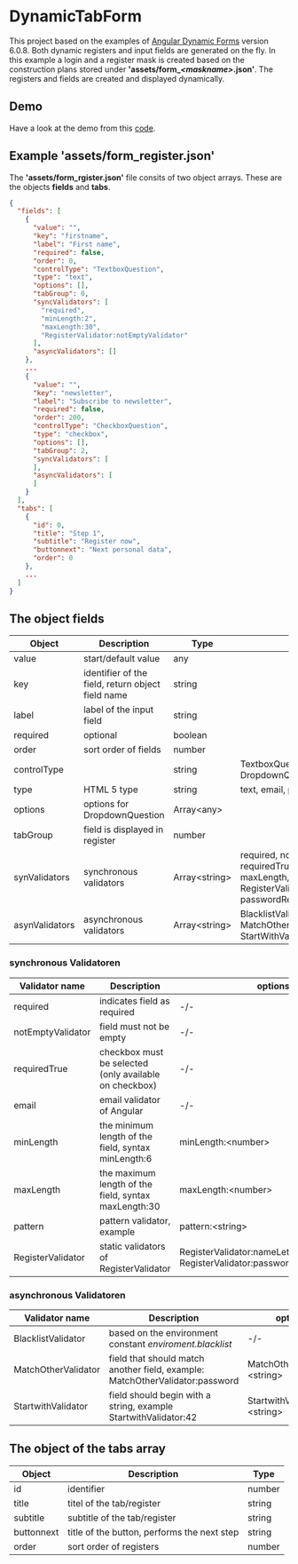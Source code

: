 # DynamicTabForm

This project based on the examples of [Angular Dynamic Forms](https://angular.io/guide/dynamic-form?target=_blank) version 6.0.8.
Both dynamic registers and input fields are generated on the fly. 
In this example a login and a register mask is created based on the construction plans stored under **'assets/form_*\<maskname>*.json'**. 
The registers and fields are created and displayed dynamically.

## Demo

Have a look at the demo from this [code](https://stackblitz.com/github/berndmartin/dynamic-tab-form).

## Example 'assets/form_register.json'

The **'assets/form_rgister.json'** file consits of two object arrays. These are the objects **fields** and **tabs**.

```json
{
  "fields": [
    {
      "value": "",
      "key": "firstname",
      "label": "First name",
      "required": false,
      "order": 0,
      "controlType": "TextboxQuestion",
      "type": "text",
      "options": [],
      "tabGroup": 0,
      "syncValidators": [
        "required",
        "minLength:2",
        "maxLength:30",
        "RegisterValidator:notEmptyValidator"
      ],
      "asyncValidators": []
    },
    ...
    {
      "value": "",
      "key": "newsletter",
      "label": "Subscribe to newsletter",
      "required": false,
      "order": 200,
      "controlType": "CheckboxQuestion",
      "type": "checkbox",
      "options": [],
      "tabGroup": 2,
      "syncValidators": [
      ],
      "asyncValidators": [
      ]
    }
  ],
  "tabs": [
    {
      "id": 0,
      "title": "Step 1",
      "subtitle": "Register now",
      "buttonnext": "Next personal data",
      "order": 0
    },
    ...
  ]
}

``` 


## The object **fields**

Object | Description | Type | Options
--- | --- | --- | ---
value | start/default value | any |
key | identifier of the field, return object field name | string
label | label of the input field | string
required | optional | boolean
order | sort order of fields | number 
controlType | | string | TextboxQuestion, CheckboxQuestion, DropdownQuestion
type | HTML 5 type | string | text, email, password, checkbox
options | options for DropdownQuestion | Array\<any\> | 
tabGroup | field is displayed in register | number | 
synValidators | synchronous validators  | Array\<string\> | required, notEmptyValidator, requiredTrue, email, minLength, maxLength, pattern, RegisterValidator(nameLetterValidator, passwordRequieresValidator)
asynValidators | asynchronous validators | Array\<string\> |  BlacklistValidator, MatchOtherValidator, StartWithValidator

### synchronous Validatoren

Validator name | Description | options
--- | --- | --- 
required | indicates field as required | -/-
notEmptyValidator | field must not be empty | -/-
requiredTrue | checkbox must be selected (only available on checkbox) | -/-
email | email validator of Angular | -/-
minLength | the minimum length of the field, syntax minLength\:6 | minLength:\<number>
maxLength | the maximum length of the field, syntax maxLength\:30  | maxLength:\<number>
pattern | pattern validator, example | pattern:\<string>
RegisterValidator | static validators of RegisterValidator | RegisterValidator:nameLetterValidator *or* RegisterValidator:passwordRequiresValidator 

### asynchronous Validatoren

Validator name | Description | options
--- | --- | --- 
BlacklistValidator | based on the environment constant *enviroment.blacklist* | -/-
MatchOtherValidator | field that should match another field, example: MatchOtherValidator\:password | MatchOtherValidator:\<string>
StartwithValidator | field should begin with a string, example StartwithValidator\:42 | StartwithValidator:\<string>


## The object of the **tabs** array

| Object | Description | Type
| -------| ------------ | ---
| id | identifier | number
| title | titel of the tab/register | string
| subtitle  | subtitle of the tab/register | string
| buttonnext | title of the button, performs the next step | string
| order | sort order of registers | number |


